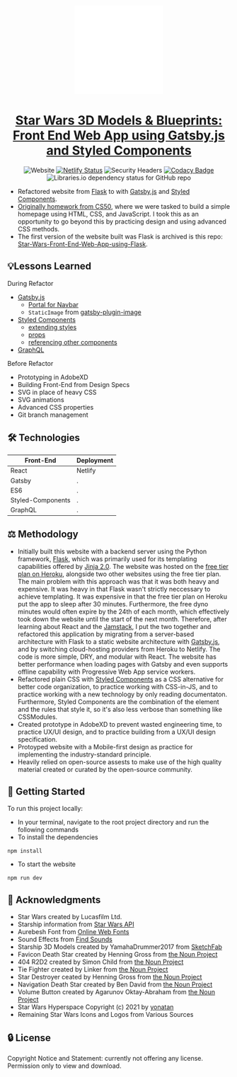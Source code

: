 <div align="center">
  <img width="200" src="src/assets/icon.png" alt="Star Wars 3D Models and Blueprints logo">
  
  # [Star Wars 3D Models & Blueprints: Front End Web App using Gatsby.js and Styled Components](https://starwars-spaceships.netlify.app/)
  ![Website](https://img.shields.io/website?down_color=red&down_message=offline&up_color=brightgreen&up_message=online&url=https%3A%2F%2Fstarwars-spaceships.netlify.app%2F)
  [![Netlify Status](https://api.netlify.com/api/v1/badges/38f18c28-cd52-40e3-97d5-7043dd2a2ec2/deploy-status)](https://app.netlify.com/sites/starwars-spaceships/deploys)
  ![Security Headers](https://img.shields.io/security-headers?url=https%3A%2F%2Fstarwars-spaceships.netlify.app%2F)
  [![Codacy Badge](https://app.codacy.com/project/badge/Grade/351fc2b221cd446c8659065715d758ac)](https://www.codacy.com/gh/JacobGrisham/Gatsby.js-and-Styled-Components/dashboard?utm_source=github.com&amp;utm_medium=referral&amp;utm_content=JacobGrisham/Gatsby.js-and-Styled-Components&amp;utm_campaign=Badge_Grade)
  ![Libraries.io dependency status for GitHub repo](https://img.shields.io/librariesio/github/jacobgrisham/Gatsby.js-and-Styled-Components)
</div>

- Refactored website from [Flask](https://flask.palletsprojects.com/en/2.0.x/) to with [Gatsby.js](https://www.gatsbyjs.com/) and [Styled Components](https://styled-components.com/).
- [Originally homework from CS50](https://cs50.harvard.edu/x/2020/tracks/web/homepage/), where we were tasked to build a simple homepage using HTML, CSS, and JavaScript. I took this as an opportunity to go beyond this by practicing design and using advanced CSS methods.
- The first version of the website built was Flask is archived is this repo: [Star-Wars-Front-End-Web-App-using-Flask](https://github.com/JacobGrisham/Star-Wars-Front-End-Web-App-using-Flask).

## 💡Lessons Learned
During Refactor
- [Gatsby.js](https://www.gatsbyjs.com/)
  - [Portal for Navbar](https://www.gatsbyjs.com/plugins/gatsby-plugin-portal/)
  - `StaticImage` from [gatsby-plugin-image](https://www.gatsbyjs.com/plugins/gatsby-plugin-image)
- [Styled Components](https://styled-components.com/)
  - [extending styles](https://styled-components.com/docs/basics#extending-styles)
  - [props](https://styled-components.com/docs/basics#passed-props)
  - [referencing other components](https://styled-components.com/docs/advanced#referring-to-other-components)
- [GraphQL](https://www.gatsbyjs.com/docs/graphql/)

Before Refactor
- Prototyping in AdobeXD
- Building Front-End from Design Specs
- SVG in place of heavy CSS
- SVG animations
- Advanced CSS properties
- Git branch management

## 🛠 Technologies
|Front-End        |Deployment|
| --------------- | -------- |
|React	          |Netlify   |
|Gatsby   		    |.         |
|ES6              |.         |
|Styled-Components|.         |
|GraphQL          |.         |

## ⚖️ Methodology
- Initially built this website with a backend server using the Python framework, [Flask](https://flask.palletsprojects.com/en/2.0.x/), which was primarily used for its templating capabilities offered by [Jinja 2.0](https://jinja.palletsprojects.com/en/3.0.x/). The website was hosted on the [free tier plan on Heroku](https://devcenter.heroku.com/articles/free-dyno-hours), alongside two other websites using the free tier plan. The main problem with this approach was that it was both heavy and expensive. It was heavy in that Flask wasn't strictly neccessary to achieve templating. It was expensive in that the free tier plan on Heroku put the app to sleep after 30 minutes. Furthermore, the free dyno minutes would often expire by the 24th of each month, which effectively took down the website until the start of the next month. Therefore, after learning about React and the [Jamstack](https://jamstack.org/), I put the two together and refactored this application by migrating from a server-based architecture with Flask to a static website architecture with [Gatsby.js](https://www.gatsbyjs.com/), and by switching cloud-hosting providers from Heroku to Netlify. The code is more simple, DRY, and modular with React. The website has better performance when loading pages with Gatsby and even supports offline capability with Progressive Web App service workers.
- Refactored plain CSS with [Styled Components](https://styled-components.com/) as a CSS alternative for better code organization, to practice working with CSS-in-JS, and to practice working with a new technology by only reading documentaton. Furthermore, Styled Components are the combination of the element and the rules that style it, so it's also less verbose than something like CSSModules.
- Created prototype in AdobeXD to prevent wasted engineering time, to practice UX/UI design, and to practice building from a UX/UI design specification.
- Protoyped website with a Mobile-first design as practice for implementing the industry-standard principle.
- Heavily relied on open-source assests to make use of the high quality material created or curated by the open-source community.

## 🚀 Getting Started
To run this project locally:
- In your terminal, navigate to the root project directory and run the following commands
- To install the dependencies
```
npm install
```
- To start the website
```
npm run dev
```

## 📣 Acknowledgments
- Star Wars created by Lucasfilm Ltd.
- Starship information from [Star Wars API](https://swapi.dev/)
- Aurebesh Font from [Online Web Fonts](https://www.onlinewebfonts.com/download/ad4908c2b00349b5ccefeb6be87ce49c)
- Sound Effects from [Find Sounds](https://www.findsounds.com/ISAPI/search.dll?start=21&keywords=Star%20Wars&seed=40)
- Starship 3D Models created by YamahaDrummer2017 from [SketchFab](https://sketchfab.com/yamahadrummer2017)
- Favicon Death Star created by Henning Gross from [the Noun Project](https://thenounproject.com/search/?q=death+star&i=1007126)
- 404 R2D2 created by Simon Child from [the Noun Project](https://thenounproject.com/search/?q=droid+star+wars&i=367715)
- Tie Fighter created by Linker from [the Noun Project](https://thenounproject.com/search/?q=tie+fighter&i=2202280)
- Star Destroyer ceated by Henning Gross from [the Noun Project](https://thenounproject.com/search/?q=star+destroyer&i=994294)
- Navigation Death Star created by Ben David from [the Noun Project](https://thenounproject.com/search/?q=death+star&i=1571954)
- Volume Button created by Agarunov Oktay-Abraham from [the Noun Project](https://thenounproject.com/search/?q=volume&i=576880)
- Star Wars Hyperspace Copyright (c) 2021 by [yonatan](https://codepen.io/ybensira/pen/byYNBZ)
- Remaining Star Wars Icons and Logos from Various Sources

## 🔒 License
Copyright Notice and Statement: currently not offering any license. Permission only to view and download.
